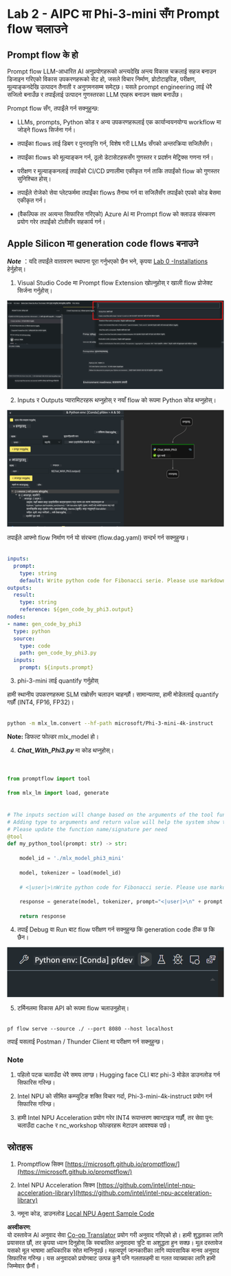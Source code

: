 <!--
CO_OP_TRANSLATOR_METADATA:
{
  "original_hash": "3dbbf568625b1ee04b354c2dc81d3248",
  "translation_date": "2025-07-17T04:24:53+00:00",
  "source_file": "md/02.Application/02.Code/Phi3/VSCodeExt/HOL/Apple/02.PromptflowWithMLX.md",
  "language_code": "ne"
}
-->
# **Lab 2 - AIPC मा Phi-3-mini सँग Prompt flow चलाउने**

## **Prompt flow के हो**

Prompt flow LLM-आधारित AI अनुप्रयोगहरूको अन्त्यदेखि अन्त्य विकास चक्रलाई सहज बनाउन डिजाइन गरिएको विकास उपकरणहरूको सेट हो, जसले विचार निर्माण, प्रोटोटाइपिङ, परीक्षण, मूल्याङ्कनदेखि उत्पादन तैनाती र अनुगमनसम्म समेट्छ। यसले prompt engineering लाई धेरै सजिलो बनाउँछ र तपाईंलाई उत्पादन गुणस्तरका LLM एपहरू बनाउन सक्षम बनाउँछ।

Prompt flow सँग, तपाईंले गर्न सक्नुहुन्छ:

- LLMs, prompts, Python कोड र अन्य उपकरणहरूलाई एक कार्यान्वयनयोग्य workflow मा जोड्ने flows सिर्जना गर्न।

- तपाईंका flows लाई डिबग र पुनरावृत्ति गर्न, विशेष गरी LLMs सँगको अन्तरक्रिया सजिलैसँग।

- तपाईंका flows को मूल्याङ्कन गर्न, ठूलो डेटासेटहरूसँग गुणस्तर र प्रदर्शन मेट्रिक्स गणना गर्न।

- परीक्षण र मूल्याङ्कनलाई तपाईंको CI/CD प्रणालीमा एकीकृत गर्न ताकि तपाईंको flow को गुणस्तर सुनिश्चित होस्।

- तपाईंले रोजेको सेवा प्लेटफर्ममा तपाईंका flows तैनाथ गर्न वा सजिलैसँग तपाईंको एपको कोड बेसमा एकीकृत गर्न।

- (वैकल्पिक तर अत्यन्त सिफारिस गरिएको) Azure AI मा Prompt flow को क्लाउड संस्करण प्रयोग गरेर तपाईंको टोलीसँग सहकार्य गर्न।

## **Apple Silicon मा generation code flows बनाउने**

***Note*** ：यदि तपाईंले वातावरण स्थापना पूरा गर्नुभएको छैन भने, कृपया [Lab 0 -Installations](./01.Installations.md) हेर्नुहोस्।

1. Visual Studio Code मा Prompt flow Extension खोल्नुहोस् र खाली flow प्रोजेक्ट सिर्जना गर्नुहोस्।

![create](../../../../../../../../../translated_images/pf_create.bde888dc83502eba082a058175bbf1eee6791219795393a386b06fd3043ec54d.ne.png)

2. Inputs र Outputs प्यारामिटरहरू थप्नुहोस् र नयाँ flow को रूपमा Python कोड थप्नुहोस्।

![flow](../../../../../../../../../translated_images/pf_flow.520824c0969f2a94f17e947f86bdc4b4c6c88a2efa394fe3bcfb58c0dbc578a7.ne.png)

तपाईंले आफ्नो flow निर्माण गर्न यो संरचना (flow.dag.yaml) सन्दर्भ गर्न सक्नुहुन्छ।

```yaml

inputs:
  prompt:
    type: string
    default: Write python code for Fibonacci serie. Please use markdown as output
outputs:
  result:
    type: string
    reference: ${gen_code_by_phi3.output}
nodes:
- name: gen_code_by_phi3
  type: python
  source:
    type: code
    path: gen_code_by_phi3.py
  inputs:
    prompt: ${inputs.prompt}


```

3. phi-3-mini लाई quantify गर्नुहोस्

हामी स्थानीय उपकरणहरूमा SLM राम्रोसँग चलाउन चाहन्छौं। सामान्यतया, हामी मोडेललाई quantify गर्छौं (INT4, FP16, FP32)।

```bash

python -m mlx_lm.convert --hf-path microsoft/Phi-3-mini-4k-instruct

```

**Note:** डिफल्ट फोल्डर mlx_model हो।

4. ***Chat_With_Phi3.py*** मा कोड थप्नुहोस्।

```python


from promptflow import tool

from mlx_lm import load, generate


# The inputs section will change based on the arguments of the tool function, after you save the code
# Adding type to arguments and return value will help the system show the types properly
# Please update the function name/signature per need
@tool
def my_python_tool(prompt: str) -> str:

    model_id = './mlx_model_phi3_mini'

    model, tokenizer = load(model_id)

    # <|user|>\nWrite python code for Fibonacci serie. Please use markdown as output<|end|>\n<|assistant|>

    response = generate(model, tokenizer, prompt="<|user|>\n" + prompt  + "<|end|>\n<|assistant|>", max_tokens=2048, verbose=True)

    return response


```

4. तपाईं Debug वा Run बाट flow परीक्षण गर्न सक्नुहुन्छ कि generation code ठीक छ कि छैन।

![RUN](../../../../../../../../../translated_images/pf_run.4239e8a0b420a58284edf6ee1471c1697c345670313c8e7beac0edaee15b9a9d.ne.png)

5. टर्मिनलमा विकास API को रूपमा flow चलाउनुहोस्।

```

pf flow serve --source ./ --port 8080 --host localhost   

```

तपाईं यसलाई Postman / Thunder Client मा परीक्षण गर्न सक्नुहुन्छ।

### **Note**

1. पहिलो पटक चलाउँदा धेरै समय लाग्छ। Hugging face CLI बाट phi-3 मोडेल डाउनलोड गर्न सिफारिस गरिन्छ।

2. Intel NPU को सीमित कम्प्युटिङ शक्ति विचार गर्दा, Phi-3-mini-4k-instruct प्रयोग गर्न सिफारिस गरिन्छ।

3. हामी Intel NPU Acceleration प्रयोग गरेर INT4 रूपान्तरण क्वान्टाइज गर्छौं, तर सेवा पुन: चलाउँदा cache र nc_workshop फोल्डरहरू मेटाउन आवश्यक पर्छ।

## **स्रोतहरू**

1. Promptflow सिक्न [https://microsoft.github.io/promptflow/](https://microsoft.github.io/promptflow/)

2. Intel NPU Acceleration सिक्न [https://github.com/intel/intel-npu-acceleration-library](https://github.com/intel/intel-npu-acceleration-library)

3. नमूना कोड, डाउनलोड [Local NPU Agent Sample Code](../../../../../../../../../code/07.Lab/01/AIPC/local-npu-agent)

**अस्वीकरण**:  
यो दस्तावेज AI अनुवाद सेवा [Co-op Translator](https://github.com/Azure/co-op-translator) प्रयोग गरी अनुवाद गरिएको हो। हामी शुद्धताका लागि प्रयासरत छौं, तर कृपया ध्यान दिनुहोस् कि स्वचालित अनुवादमा त्रुटि वा अशुद्धता हुन सक्छ। मूल दस्तावेज यसको मूल भाषामा आधिकारिक स्रोत मानिनुपर्छ। महत्वपूर्ण जानकारीका लागि व्यावसायिक मानव अनुवाद सिफारिस गरिन्छ। यस अनुवादको प्रयोगबाट उत्पन्न कुनै पनि गलतफहमी वा गलत व्याख्याका लागि हामी जिम्मेवार छैनौं।